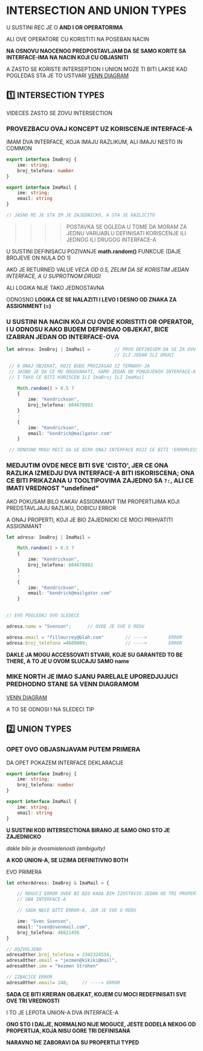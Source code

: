 # INTERSECTION AND UNION TYPES

U SUSTINI REC JE O **AND I OR OPERATORIMA**

ALI OVE OPERATORE CU KORISTITI NA POSEBAN NACIN

**NA OSNOVU NAOCENOG PREDPOSTAVLJAM DA SE SAMO KORITE SA INTERFACE-IMA NA NACIN KOJI CU OBJASNITI**

A ZASTO SE KORISTE INTERSEPTION I UNION MOZE TI BITI LAKSE KAD POGLEDAS STA JE TO USTVARI [VENN DIAGRAM](https://en.wikipedia.org/wiki/Venn_diagram)

## :one: INTERSECTION TYPES

VIDECES ZASTO SE ZOVU INTERSECTION

### PROVEZBACU OVAJ KONCEPT UZ KORISCENJE INTERFACE-A

IMAM DVA INTERFACE, KOJA IMAJU RAZLIKUM, ALI IMAJU NESTO IN COMMON

```typescript
export interface ImaBroj {
    ime: string;
    broj_telefona: number
}

export interface ImaMail {
    ime: string;
    email: string
}

// JASNO MI JE STA IM JE ZAJEDNICKO, A STA JE RAZLICITO
```

>>>> POSTAVKA SE OGLEDA U TOME DA MORAM ZA JEDNU VARIJABLU DEFINISATI KORISCENJE ILI JEDNOG ILI DRUGOG INTERFACE-A 

U SUSTINI DEFINISACU POZIVANJE **math.random()** FUNKCIJE (DAJE BROJEVE ON NULA DO 1)

AKO JE RETURNED VALUE *VECA OD 0.5, ZELIM DA SE KORISTIM JEDAN INTERFACE, A U SUPROTNOM DRUGI*

ALI LOGIKA NIJE TAKO JEDNOSTAVNA

ODNOSNO **LOGIKA CE SE NALAZITI I LEVO I DESNO OD ZNAKA ZA ASSIGNMENT (=)** 

### U SUSTINI NA NACIN KOJI CU OVDE KORISTITI OR OPERATOR, I U ODNOSU KAKO BUDEM DEFINISAO OBJEKAT, BICE IZABRAN JEDAN OD INTERFACE-OVA

```typescript
let adresa: ImaBroj | ImaMail =         // PRVO DEFINISEM DA SE ZA OVU VARIJABLU MOZE KORISTITI
                                        // ILI JEDAN ILI DRUGI 

 // A ONAJ OBJEKAT, KOJI BUDE PROIZASAO IZ TERNARY-JA
 // JASNO JE DA CE MU ODGOVARATI, SAMO JEDAN OD PONUDJENIH INTERFACE-A
 // I TAKO CE BITI KORISCEN ILI ImaBroj ILI ImaMail

    Math.random() > 0.5 ?
    {
        ime: "Kendrickson",
        broj_telefona: 684678892
    }
    :
    {
        ime: "Kendrickson",
        email: "kendrick@mailgator.com"
    }

 // ODNOSNO MOGU RECI DA SE BIRA ONAJ INTERFACE KOJI CE BITI 'ERRORLESS'

```

### MEDJUTIM OVDE NECE BITI SVE 'CISTO', JER CE ONA RAZLIKA IZMEDJU DVA INTERFACE-A BITI ISKORISCENA; ONA CE BITI PRIKAZANA U TOOLTIPOVIMA ZAJEDNO SA `?:`, ALI CE IMATI VREDNOST "undefined"

AKO POKUSAM BILO KAKAV ASSIGNMANT TIM PROPERTIJIMA KOJI PREDSTAVLJAJU RAZLIKU, DOBICU ERROR

A ONAJ PROPERTI, KOJI JE BIO ZAJEDNICKI CE MOCI PRIHVATITI ASSIGNMANT

```typescript
let adresa: ImaBroj | ImaMail =

    Math.random() > 0.5 ?
    {
        ime: "Kendrickson",
        broj_telefona: 684678892
    }
    :
    {
        ime: "Kendrickson",
        email: "kendrick@mailgator.com"
    }

 
// EVO POGLEDAJ OVO SLEDECE

adresa.name = "Svenson";      // OVDE JE SVE U REDU

adresa.email = "fillmurrey@blah.com"        // ---->        ERROR
adresa.broj_telefona =4689009;              // ---->        ERROR
```

**DAKLE JA MOGU ACCESSOVATI STVARI, KOJE SU GARANTED TO BE THERE, A TO JE U OVOM SLUCAJU SAMO name**

### MIKE NORTH JE IMAO SJANU PARELALE UPOREDJUJUCI PREDHODNO STANE SA VENN DIAGRAMOM

[VENN DIAGRAM](https://en.wikipedia.org/wiki/Venn_diagram)

A TO SE ODNOSI I NA SLEDECI TIP

## :two: UNION TYPES

### OPET OVO OBJASNJAVAM PUTEM PRIMERA

DA OPET POKAZEM INTERFACE DEKLARACIJE

```typescript
export interface ImaBroj {
    ime: string;
    broj_telefona: number
}

export interface ImaMail {
    ime: string;
    email: string
}
```

**U SUSTINI KOD INTERSECTIONA BIRANO JE SAMO ONO STO JE ZAJEDNICKO**

*dakle bilo je dvosmislenosti (ambiguity)*

**A KOD UNION-A, SE UZIMA DEFINITIVNO BOTH**

EVO PRIMERA

```typescript
let otherAdress: ImaBroj & ImaMail = {

    // MOGUCI ERROR OVDE BI BIO KADA BIH IZOSTAVIO JEDAN OD TRI PROPERTIJA
    // OBA INTERFACE-A

    // SADA NECE BITI ERROR-A, JER JE SVE U REDU

    ime: "Sven Svenson",
    email: "sven@svenmail.com",
    broj_telefona: 46821456
}

// DOZVOLJENO
adresaOther.broj_telefona = 2342324534,
adresaOther.email = "jezmen@kikiki@mail",
adresaOther.ime = "kezmen Strohen"

// IZBACICE ERROR
adresaOther.email= 248;     // ----> ERROR

```

**SADA CE BITI KREIRAN OBJEKAT, KOJEM CU MOCI REDEFINISATI SVE OVE TRI VREDNOSTI**

I TO JE LEPOTA UNION-A DVA INTERFACE-A

**ONO STO I DALJE, NORMALNO NIJE MOGUCE, JESTE DODELA NEKOG OD PROPERTIJA, KOJA NISU GORE TRI DEFINISANA**

**NARAVNO NE ZABORAVI DA SU PROPERTIJI TYPED**